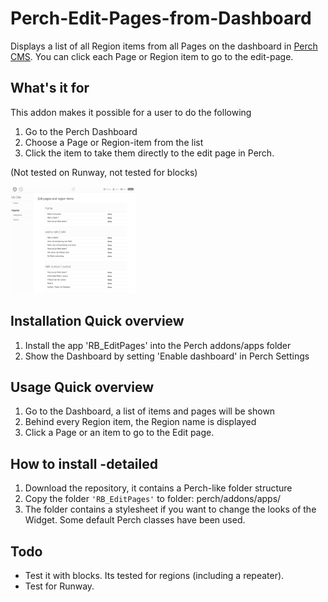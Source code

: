 # Perch-Edit-Pages-from-Dashboard
Displays a list of all Region items from all Pages on the dashboard in [Perch CMS](http://grabaperch.com). You can click each Page or Region item to go to the edit-page.

## What's it for  
This addon makes it possible for a user to do the following   
1. Go to the Perch Dashboard
2. Choose a Page or Region-item from the list 
3. Click the item to take them directly to the edit page in Perch. 
  
(Not tested on Runway, not tested for blocks) 
  
<img src="/screenshot/Pages_on_Dashboard.png" width="200">


## Installation Quick overview
1. Install the app 'RB_EditPages' into the Perch addons/apps folder 
2. Show the Dashboard by setting 'Enable dashboard' in Perch Settings


## Usage Quick overview
1. Go to the Dashboard, a list of items and pages will be shown 
2. Behind every Region item, the Region name is displayed
2. Click a Page or an item to go to the Edit page.
  
  
## How to install -detailed
1. Download the repository, it contains a Perch-like folder structure
2. Copy the folder  `'RB_EditPages'` to folder: perch/addons/apps/ 
3. The folder contains a stylesheet if you want to change the looks of the Widget. Some default Perch classes have been used.
    

## Todo   
- Test it with blocks. Its tested for regions (including a repeater). 
- Test for Runway.
